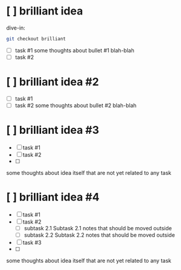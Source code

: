 # [ ] brilliant idea
dive-in:
```sh
git checkout brilliant
```
- [ ] task #1
some thoughts about bullet #1
blah-blah
- [ ] task #2

# [ ] brilliant idea #2
- [ ] task #1
- [ ] task #2
some thoughts about bullet #2
blah-blah

# [ ] brilliant idea #3
- [ ] task #1
- [ ] task #2
- [ ] 
some thoughts about idea itself that are
not yet related to any task

# [ ] brilliant idea #4
- [ ] task #1
- [ ] task #2
    - [ ] subtask 2.1
    Subtask 2.1 notes that should be moved outside
    - [ ] subtask 2.2
Subtask 2.2 notes that should be moved outside
- [ ] task #3
- [ ] 
some thoughts about idea itself that are
not yet related to any task
